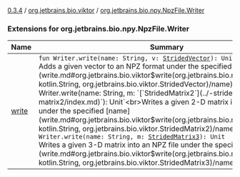 [0.3.4](../../index.md) / [org.jetbrains.bio.viktor](../index.md) / [org.jetbrains.bio.npy.NpzFile.Writer](.)

### Extensions for org.jetbrains.bio.npy.NpzFile.Writer

| Name | Summary |
|---|---|
| [write](write.md) | `fun Writer.write(name: String, v: `[`StridedVector`](../-strided-vector/index.md)`): Unit`<br>Adds a given vector to an NPZ format under the specified [name](write.md#org.jetbrains.bio.viktor$write(org.jetbrains.bio.npy.NpzFile.Writer, kotlin.String, org.jetbrains.bio.viktor.StridedVector)/name).`fun Writer.write(name: String, m: `[`StridedMatrix2`](../-strided-matrix2/index.md)`): Unit`<br>Writes a given 2-D matrix into an NPZ file under the specified [name](write.md#org.jetbrains.bio.viktor$write(org.jetbrains.bio.npy.NpzFile.Writer, kotlin.String, org.jetbrains.bio.viktor.StridedMatrix2)/name).`fun Writer.write(name: String, m: `[`StridedMatrix3`](../-strided-matrix3/index.md)`): Unit`<br>Writes a given 3-D matrix into an NPZ file under the specified [name](write.md#org.jetbrains.bio.viktor$write(org.jetbrains.bio.npy.NpzFile.Writer, kotlin.String, org.jetbrains.bio.viktor.StridedMatrix3)/name). |
